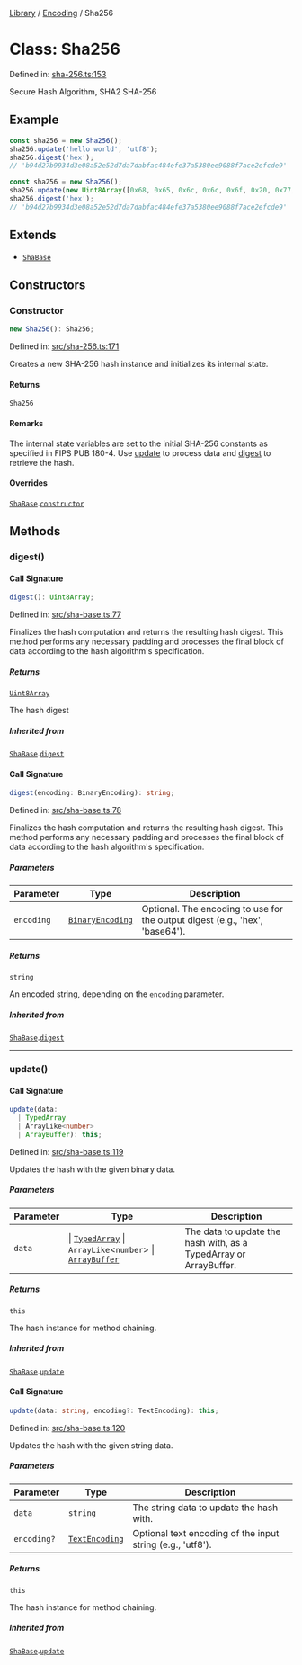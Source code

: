<!-- markdownlint-disable -->
<!-- cspell: disable -->
[Library](../index.md) / [Encoding](./index.md) / Sha256

# Class: Sha256

Defined in: [sha-256.ts:153](https://github.com/technobuddha/library/blob/main/src/sha-256.ts#L153)

Secure Hash Algorithm, SHA2 SHA-256

## Example

```typescript
const sha256 = new Sha256();
sha256.update('hello world', 'utf8');
sha256.digest('hex');
// 'b94d27b9934d3e08a52e52d7da7dabfac484efe37a5380ee9088f7ace2efcde9'
```
```typescript
const sha256 = new Sha256();
sha256.update(new Uint8Array([0x68, 0x65, 0x6c, 0x6c, 0x6f, 0x20, 0x77, 0x6f, 0x72, 0x6c, 0x64]));
sha256.digest('hex');
// 'b94d27b9934d3e08a52e52d7da7dabfac484efe37a5380ee9088f7ace2efcde9'
```

## Extends

- [`ShaBase`](ShaBase.md)

## Constructors

### Constructor

```ts
new Sha256(): Sha256;
```

Defined in: [src/sha-256.ts:171](https://github.com/technobuddha/library/blob/main/src/sha-256.ts#L171)

Creates a new SHA-256 hash instance and initializes its internal state.

#### Returns

`Sha256`

#### Remarks

The internal state variables are set to the initial SHA-256 constants as specified
in FIPS PUB 180-4. Use [update](#update) to process data and [digest](#digest) to retrieve the hash.

#### Overrides

[`ShaBase`](ShaBase.md).[`constructor`](ShaBase.md#constructor)

## Methods

### digest()

#### Call Signature

```ts
digest(): Uint8Array;
```

Defined in: [src/sha-base.ts:77](https://github.com/technobuddha/library/blob/main/src/sha-base.ts#L77)

Finalizes the hash computation and returns the resulting hash digest.
This method performs any necessary padding and processes the final block
of data according to the hash algorithm's specification.

##### Returns

[`Uint8Array`](https://developer.mozilla.org/docs/Web/JavaScript/Reference/Global_Objects/Uint8Array)

The hash digest

##### Inherited from

[`ShaBase`](ShaBase.md).[`digest`](ShaBase.md#digest)

#### Call Signature

```ts
digest(encoding: BinaryEncoding): string;
```

Defined in: [src/sha-base.ts:78](https://github.com/technobuddha/library/blob/main/src/sha-base.ts#L78)

Finalizes the hash computation and returns the resulting hash digest.
This method performs any necessary padding and processes the final block
of data according to the hash algorithm's specification.

##### Parameters

| Parameter | Type | Description |
| ------ | ------ | ------ |
| `encoding` | [`BinaryEncoding`](BinaryEncoding.md) | Optional. The encoding to use for the output digest (e.g., 'hex', 'base64'). |

##### Returns

`string`

An encoded string, depending on the `encoding` parameter.

##### Inherited from

[`ShaBase`](ShaBase.md).[`digest`](ShaBase.md#digest)

***

### update()

#### Call Signature

```ts
update(data: 
  | TypedArray
  | ArrayLike<number>
  | ArrayBuffer): this;
```

Defined in: [src/sha-base.ts:119](https://github.com/technobuddha/library/blob/main/src/sha-base.ts#L119)

Updates the hash with the given binary data.

##### Parameters

| Parameter | Type | Description |
| ------ | ------ | ------ |
| `data` | \| [`TypedArray`](../Utility/TypedArray.md) \| `ArrayLike`\<`number`\> \| [`ArrayBuffer`](https://developer.mozilla.org/docs/Web/JavaScript/Reference/Global_Objects/ArrayBuffer) | The data to update the hash with, as a TypedArray or ArrayBuffer. |

##### Returns

`this`

The hash instance for method chaining.

##### Inherited from

[`ShaBase`](ShaBase.md).[`update`](ShaBase.md#update)

#### Call Signature

```ts
update(data: string, encoding?: TextEncoding): this;
```

Defined in: [src/sha-base.ts:120](https://github.com/technobuddha/library/blob/main/src/sha-base.ts#L120)

Updates the hash with the given string data.

##### Parameters

| Parameter | Type | Description |
| ------ | ------ | ------ |
| `data` | `string` | The string data to update the hash with. |
| `encoding?` | [`TextEncoding`](../Unicode/TextEncoding.md) | Optional text encoding of the input string (e.g., 'utf8'). |

##### Returns

`this`

The hash instance for method chaining.

##### Inherited from

[`ShaBase`](ShaBase.md).[`update`](ShaBase.md#update)


